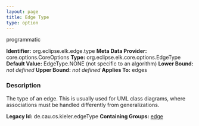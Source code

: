 ```yaml
---
layout: page
title: Edge Type
type: option
---
```

programmatic

**Identifier:** org.eclipse.elk.edge.type
**Meta Data Provider:** core.options.CoreOptions
**Type:** org.eclipse.elk.core.options.EdgeType
**Default Value:**  EdgeType.NONE  (not specific to an algorithm)
**Lower Bound:** *not defined*
**Upper Bound:** *not defined*
**Applies To:** edges

### Description
The type of an edge. This is usually used for UML class diagrams, where associations must be handled differently from generalizations.

**Legacy Id:** de.cau.cs.kieler.edgeType
**Containing Groups:** [edge](org-eclipse-elk-edge)

